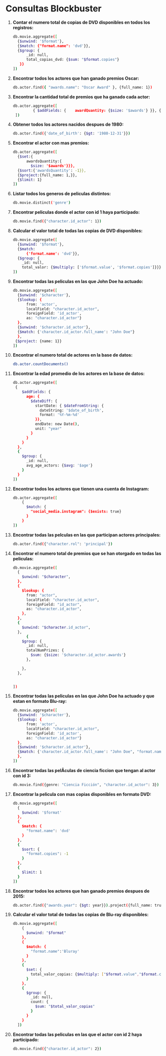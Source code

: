 # Consultas Blockbuster

1. **Contar el numero total de copias de DVD disponibles en todos los registros:**

   ```bash
   db.movie.aggregate([
     {$unwind: '$format'},
     {$match: {"format.name": 'dvd'}},
     {$group: {
         _id: null,
         total_copias_dvd: {$sum: "$format.copies"}
      }}
   ])
   ```

2. **Encontrar todos los actores que han ganado premios Oscar:**

   ```bash
   db.actor.find({ "awards.name": "Oscar Award" }, {full_name: 1})
   ```

3. **Encontrar la cantidad total de premios que ha ganado cada actor:**

   ```bash
   db.actor.aggregate([
            { $addFields: {    awardQuantity: {$size: '$awards'} }}, {$project: {_id: 0,full_name: 1, awardQuantity: 1}}
    ])
   ```

4. **Obtener todos los actores nacidos despues de 1980:**

   ```bash
   db.actor.find({'date_of_birth': {$gt: '1980-12-31'}})
   ```

5. **Encontrar el actor con mas premios:**

   ```bash
   db.actor.aggregate([
     {$set:{
         awardsQuantity:{
           $size: '$awards'}}},
     {$sort:{'awardsQuantity': -1}},
     {$project:{full_name: 1,}},
     {$limit: 1}
   ])
   ```

6. **Listar todos los generos de peli­culas distintos:**

   ```bash
   db.movie.distinct('genre')
   ```

7. **Encontrar peli­culas donde el actor con id 1 haya participado:**

   ```bash
   db.movie.find({"character.id_actor": 1})
   ```
   
8. **Calcular el valor total de todas las copias de DVD disponibles:**

   ```bash
   db.movie.aggregate([
     {$unwind: '$format'},
     {$match: 
         {'format.name': 'dvd'}},
     {$group: {
       _id: null,
       total_valor: {$multiply: ['$format.value', '$format.copies']}}}
   ])
   ```

9. **Encontrar todas las peli­culas en las que John Doe ha actuado:**

   ```bash
   db.movie.aggregate([
     {$unwind: '$character'},
     {$lookup: {
         from: 'actor',
         localField: "character.id_actor",
         foreignField: 'id_actor',
         as: "character.id_actor"}
     },
     {$unwind: '$character.id_actor'},
     {$match: {'character.id_actor.full_name': "John Doe"}
     },
    {$project: {name: 1}}
   ])
   ```

10. **Encontrar el numero total de actores en la base de datos:**

    ```bash
    db.actor.countDocuments()
    ```

11. **Encontrar la edad promedio de los actores en la base de datos:**

    ```bash
    db.actor.aggregate([
     {
        $addFields: {
          age: {
            $dateDiff: {
              startDate: { $dateFromString: {
                dateString: '$date_of_birth',
                format: '%Y-%m-%d'
              }},
              endDate: new Date(),
              unit: "year"
            }
          }
        }
      },
      {
        $group: {
          _id: null,
          avg_age_actors: {$avg: '$age'}
        }
      }
    ])
    ```

12. **Encontrar todos los actores que tienen una cuenta de Instagram:**

    ```bash
    db.actor.aggregate([
    	{
    	  $match: {
    	    "social_media.instagram": {$exists: true}
    	  }
    	}
    ])
    ```

13. **Encontrar todas las pel­culas en las que participan actores principales:**

    ```bash
    db.actor.find({"character.rol": 'principal'})
    ```

14. **Encontrar el numero total de premios que se han otorgado en todas las peliculas:**

    ```bash
    db.movie.aggregate([
      {
        $unwind: "$character",
      },
      {
        $lookup: {
          from: "actor",
          localField: "character.id_actor",
          foreignField: "id_actor",
          as: "character.id_actor",
        },
      },
      {
        $unwind: "$character.id_actor",
      },
    	  {
        $group: {
          _id: null,
          totalNumPrizes: {
            $sum: {$size: '$character.id_actor.awards'}
          },
    
        },
      },
    
     
    ])
    ```

15. **Encontrar todas las peli­culas en las que John Doe ha actuado y que estan en formato Blu-ray:**

    ```bash
    db.movie.aggregate([
      {$unwind: '$character'},
      {$lookup: {
          from: 'actor',
          localField: "character.id_actor",
          foreignField: 'id_actor',
          as: "character.id_actor"}
      },
      {$unwind: '$character.id_actor'},
      {$match: {'character.id_actor.full_name': "John Doe", "format.name": 'Bluray'}
      },
    ])
    ```

16. **Encontrar todas las pelÃ­culas de ciencia ficcion que tengan al actor con id 3:**

    ```bash
    db.movie.find({genre: "Ciencia Ficción", "character.id_actor": 3})
    ```

17. **Encontrar la peli­cula con mas copias disponibles en formato DVD:**

    ```bash
    db.movie.aggregate([
      {
        $unwind: '$format'
      },
      {
        $match: {
          "format.name": 'dvd'
        }
      },
      {
        $sort: {
          "format.copies": -1
        }
      },
      {
        $limit: 1
      }
    ])
    ```

18. **Encontrar todos los actores que han ganado premios despues de 2015:**

    ```bash
    db.actor.find({"awards.year": {$gt: year}}).project({full_name: true})
    ```

19. **Calcular el valor total de todas las copias de Blu-ray disponibles:**

    ```bash
    db.movie.aggregate([
        {
          $unwind: "$format"
        },
        {
          $match: {
            "format.name":'Bluray'
          }
        },
        {
          $set: {
            total_valor_copias: {$multiply: ["$format.value","$format.copies"]}
          }
        },
        {
          $group: {
            _id: null,
            count: {
              $sum: "$total_valor_copias"
            }
          }
        }
      ])
    ```

20. **Encontrar todas las peli­culas en las que el actor con id 2 haya participado:**

    ```bash
    db.movie.find({"character.id_actor": 2})
    ```
